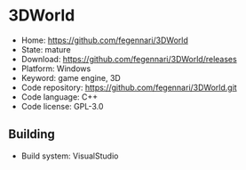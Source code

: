 # 3DWorld

- Home: https://github.com/fegennari/3DWorld
- State: mature
- Download: https://github.com/fegennari/3DWorld/releases
- Platform: Windows
- Keyword: game engine, 3D
- Code repository: https://github.com/fegennari/3DWorld.git
- Code language: C++
- Code license: GPL-3.0

## Building

- Build system: VisualStudio
